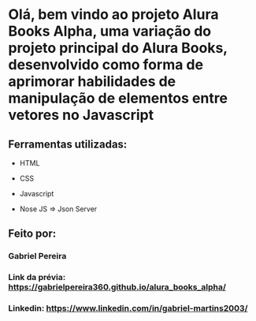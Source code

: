 # Olá, bem vindo ao projeto Alura Books Alpha, uma variação do projeto principal do Alura Books, desenvolvido como forma de aprimorar habilidades de manipulação de elementos entre vetores no Javascript

## Ferramentas utilizadas:

* HTML

* CSS

* Javascript

* Nose JS => Json Server

## Feito por:

### Gabriel Pereira

### Link da prévia: https://gabrielpereira360.github.io/alura_books_alpha/
### Linkedin: https://www.linkedin.com/in/gabriel-martins2003/
